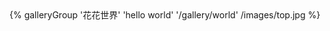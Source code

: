 <div class="gallery-group-main">
{% galleryGroup '花花世界' 'hello world' '/gallery/world' /images/top.jpg %}
</div>